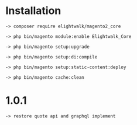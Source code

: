 # Installation

    -> composer require elightwalk/magento2_core

    -> php bin/magento module:enable Elightwalk_Core

    -> php bin/magento setup:upgrade

    -> php bin/magento setup:di:compile

    -> php bin/magento setup:static-content:deploy

    -> php bin/magento cache:clean
    
    
    
# 1.0.1

    -> restore quote api and graphql implement
